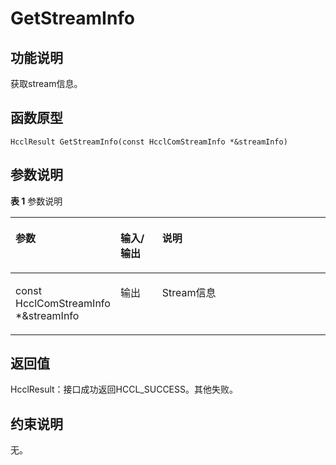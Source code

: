 # GetStreamInfo<a name="ZH-CN_TOPIC_0000002031107053"></a>

## 功能说明<a name="zh-cn_topic_0000001936535564_section506mcpsimp"></a>

获取stream信息。

## 函数原型<a name="zh-cn_topic_0000001936535564_section503mcpsimp"></a>

```
HcclResult GetStreamInfo(const HcclComStreamInfo *&streamInfo)
```

## 参数说明<a name="zh-cn_topic_0000001936535564_section509mcpsimp"></a>

**表 1**  参数说明

<a name="zh-cn_topic_0000001936535564_table511mcpsimp"></a>
<table><thead align="left"><tr id="zh-cn_topic_0000001936535564_row518mcpsimp"><th class="cellrowborder" valign="top" width="28.71%" id="mcps1.2.4.1.1"><p id="zh-cn_topic_0000001936535564_p520mcpsimp"><a name="zh-cn_topic_0000001936535564_p520mcpsimp"></a><a name="zh-cn_topic_0000001936535564_p520mcpsimp"></a>参数</p>
</th>
<th class="cellrowborder" valign="top" width="13.86%" id="mcps1.2.4.1.2"><p id="zh-cn_topic_0000001936535564_p522mcpsimp"><a name="zh-cn_topic_0000001936535564_p522mcpsimp"></a><a name="zh-cn_topic_0000001936535564_p522mcpsimp"></a>输入/输出</p>
</th>
<th class="cellrowborder" valign="top" width="57.43000000000001%" id="mcps1.2.4.1.3"><p id="zh-cn_topic_0000001936535564_p524mcpsimp"><a name="zh-cn_topic_0000001936535564_p524mcpsimp"></a><a name="zh-cn_topic_0000001936535564_p524mcpsimp"></a>说明</p>
</th>
</tr>
</thead>
<tbody><tr id="zh-cn_topic_0000001936535564_row526mcpsimp"><td class="cellrowborder" valign="top" width="28.71%" headers="mcps1.2.4.1.1 "><p id="zh-cn_topic_0000001936535564_p528mcpsimp"><a name="zh-cn_topic_0000001936535564_p528mcpsimp"></a><a name="zh-cn_topic_0000001936535564_p528mcpsimp"></a>const HcclComStreamInfo *&amp;streamInfo</p>
</td>
<td class="cellrowborder" valign="top" width="13.86%" headers="mcps1.2.4.1.2 "><p id="zh-cn_topic_0000001936535564_p530mcpsimp"><a name="zh-cn_topic_0000001936535564_p530mcpsimp"></a><a name="zh-cn_topic_0000001936535564_p530mcpsimp"></a>输出</p>
</td>
<td class="cellrowborder" valign="top" width="57.43000000000001%" headers="mcps1.2.4.1.3 "><p id="zh-cn_topic_0000001936535564_p532mcpsimp"><a name="zh-cn_topic_0000001936535564_p532mcpsimp"></a><a name="zh-cn_topic_0000001936535564_p532mcpsimp"></a>Stream信息</p>
</td>
</tr>
</tbody>
</table>

## 返回值<a name="zh-cn_topic_0000001936535564_section533mcpsimp"></a>

HcclResult：接口成功返回HCCL\_SUCCESS。其他失败。

## 约束说明<a name="zh-cn_topic_0000001936535564_section536mcpsimp"></a>

无。

